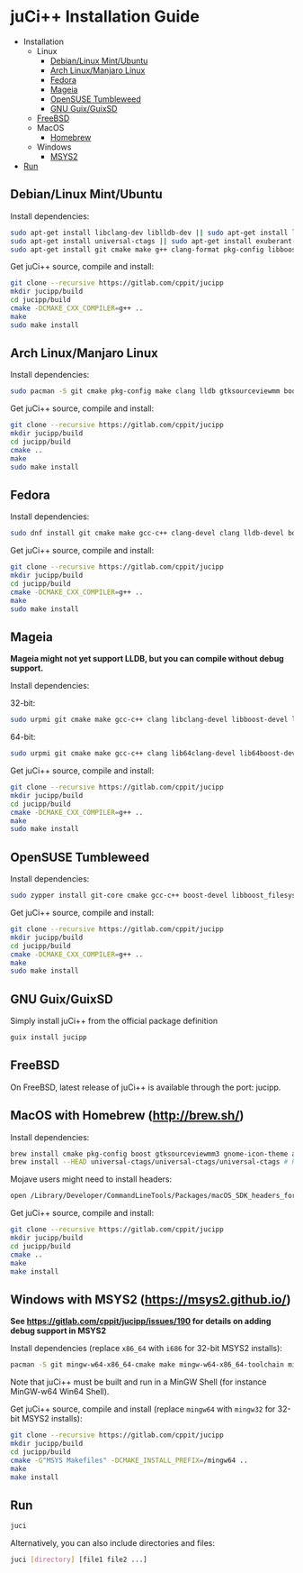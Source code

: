 # juCi++ Installation Guide

- Installation
  - Linux
    - [Debian/Linux Mint/Ubuntu](#debianlinux-mintubuntu)
    - [Arch Linux/Manjaro Linux](#arch-linuxmanjaro-linux)
    - [Fedora](#fedora)
    - [Mageia](#mageia)
    - [OpenSUSE Tumbleweed](#opensuse-tumbleweed)
    - [GNU Guix/GuixSD](#gnu-guixguixsd)
  - [FreeBSD](#freebsd)
  - MacOS
    - [Homebrew](#macos-with-homebrew-httpbrewsh)
  - Windows
    - [MSYS2](#windows-with-msys2-httpsmsys2githubio)
- [Run](#run)

## Debian/Linux Mint/Ubuntu

Install dependencies:

```sh
sudo apt-get install libclang-dev liblldb-dev || sudo apt-get install libclang-6.0-dev liblldb-6.0-dev || sudo apt-get install libclang-4.0-dev liblldb-4.0-dev || sudo apt-get install libclang-3.8-dev liblldb-3.8-dev
sudo apt-get install universal-ctags || sudo apt-get install exuberant-ctags
sudo apt-get install git cmake make g++ clang-format pkg-config libboost-filesystem-dev libboost-serialization-dev libgtksourceviewmm-3.0-dev aspell-en libaspell-dev libgit2-dev
```

Get juCi++ source, compile and install:

```sh
git clone --recursive https://gitlab.com/cppit/jucipp
mkdir jucipp/build
cd jucipp/build
cmake -DCMAKE_CXX_COMPILER=g++ ..
make
sudo make install
```

## Arch Linux/Manjaro Linux

Install dependencies:

```sh
sudo pacman -S git cmake pkg-config make clang lldb gtksourceviewmm boost aspell aspell-en libgit2 ctags
```

Get juCi++ source, compile and install:

```sh
git clone --recursive https://gitlab.com/cppit/jucipp
mkdir jucipp/build
cd jucipp/build
cmake ..
make
sudo make install
```

## Fedora

Install dependencies:

```sh
sudo dnf install git cmake make gcc-c++ clang-devel clang lldb-devel boost-devel gtksourceviewmm3-devel gtkmm30-devel aspell-devel aspell-en libgit2-devel ctags
```

Get juCi++ source, compile and install:

```sh
git clone --recursive https://gitlab.com/cppit/jucipp
mkdir jucipp/build
cd jucipp/build
cmake -DCMAKE_CXX_COMPILER=g++ ..
make
sudo make install
```

## Mageia

**Mageia might not yet support LLDB, but you can compile without debug support.**

Install dependencies:

32-bit:

```sh
sudo urpmi git cmake make gcc-c++ clang libclang-devel libboost-devel libgtkmm3.0-devel libgtksourceviewmm3.0-devel libaspell-devel aspell-en libgit2-devel
```

64-bit:

```sh
sudo urpmi git cmake make gcc-c++ clang lib64clang-devel lib64boost-devel lib64gtkmm3.0-devel lib64gtksourceviewmm3.0-devel lib64aspell-devel aspell-en libgit2-devel
```

Get juCi++ source, compile and install:

```sh
git clone --recursive https://gitlab.com/cppit/jucipp
mkdir jucipp/build
cd jucipp/build
cmake -DCMAKE_CXX_COMPILER=g++ ..
make
sudo make install
```

## OpenSUSE Tumbleweed

Install dependencies:

```sh
sudo zypper install git-core cmake gcc-c++ boost-devel libboost_filesystem-devel libboost_serialization-devel clang-devel lldb-devel lldb gtksourceviewmm3_0-devel aspell-devel aspell-en libgit2-devel ctags
```

Get juCi++ source, compile and install:

```sh
git clone --recursive https://gitlab.com/cppit/jucipp
mkdir jucipp/build
cd jucipp/build
cmake -DCMAKE_CXX_COMPILER=g++ ..
make
sudo make install
```

## GNU Guix/GuixSD

Simply install juCi++ from the official package definition

```sh
guix install jucipp
```

## FreeBSD

On FreeBSD, latest release of juCi++ is available through the port: jucipp.

## MacOS with Homebrew (http://brew.sh/)

Install dependencies:

```sh
brew install cmake pkg-config boost gtksourceviewmm3 gnome-icon-theme aspell llvm clang-format libgit2 zlib libxml2
brew install --HEAD universal-ctags/universal-ctags/universal-ctags # Recommended Ctags package
```

Mojave users might need to install headers:

```sh
open /Library/Developer/CommandLineTools/Packages/macOS_SDK_headers_for_macOS_10.14.pkg
```

Get juCi++ source, compile and install:

```sh
git clone --recursive https://gitlab.com/cppit/jucipp
mkdir jucipp/build
cd jucipp/build
cmake ..
make
make install
```

## Windows with MSYS2 (https://msys2.github.io/)

**See https://gitlab.com/cppit/jucipp/issues/190 for details on adding debug support in MSYS2**

Install dependencies (replace `x86_64` with `i686` for 32-bit MSYS2 installs):

```sh
pacman -S git mingw-w64-x86_64-cmake make mingw-w64-x86_64-toolchain mingw-w64-x86_64-clang mingw-w64-x86_64-gtkmm3 mingw-w64-x86_64-gtksourceviewmm3 mingw-w64-x86_64-boost mingw-w64-x86_64-aspell mingw-w64-x86_64-aspell-en mingw-w64-x86_64-libgit2 mingw-w64-x86_64-universal-ctags-git
```

Note that juCi++ must be built and run in a MinGW Shell (for instance MinGW-w64 Win64 Shell).

Get juCi++ source, compile and install (replace `mingw64` with `mingw32` for 32-bit MSYS2 installs):

```sh
git clone --recursive https://gitlab.com/cppit/jucipp
mkdir jucipp/build
cd jucipp/build
cmake -G"MSYS Makefiles" -DCMAKE_INSTALL_PREFIX=/mingw64 ..
make
make install
```

## Run

```sh
juci
```

Alternatively, you can also include directories and files:

```sh
juci [directory] [file1 file2 ...]
```
